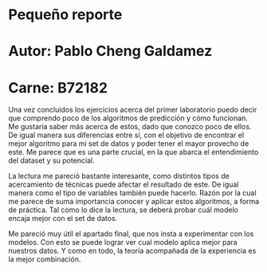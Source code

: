 # Pequeño reporte
# Autor:  Pablo Cheng Galdamez 
# Carne: B72182

Una vez concluidos los ejercicios acerca del primer laboratorio puedo decir que comprendo poco de los algoritmos de predicción y cómo funcionan. Me gustaría saber más acerca de estos, dado que conozco poco de ellos. De igual manera sus diferencias entre sí, con el objetivo de encontrar el mejor algoritmo para mi set de datos y poder tener el mayor provecho de este. Me parece que es una parte crucial, en la que abarca el entendimiento del dataset y su potencial. 

La lectura me pareció bastante interesante, como distintos tipos de acercamiento de técnicas puede afectar el resultado de este. De igual manera como el tipo de variables también puede hacerlo. Razón por la cual me parece de suma importancia conocer y aplicar estos algoritmos, a forma de práctica. Tal como lo dice la lectura, se deberá probar cuál modelo encaja mejor con el set de datos.  

Me pareció muy útil el apartado final, que nos insta a experimentar con los modelos. Con esto se puede lograr ver cual modelo aplica mejor para nuestros datos. Y como en todo, la teoría acompañada de la experiencia es la mejor combinación. 


